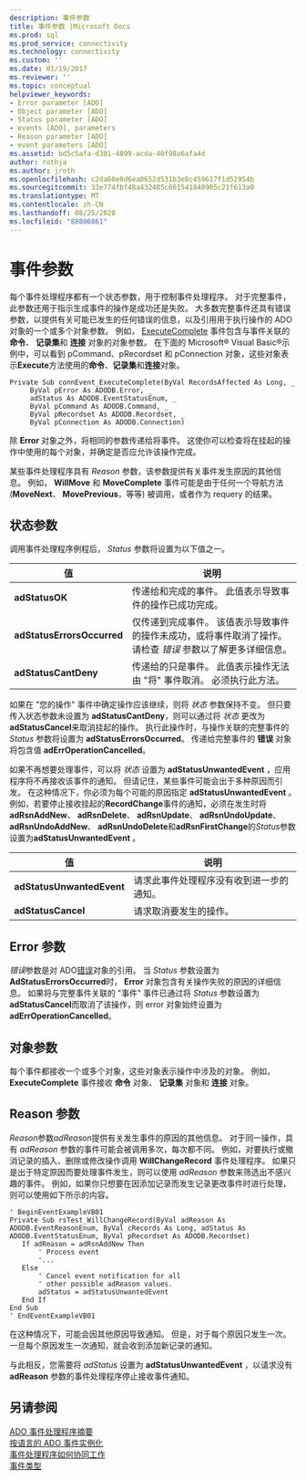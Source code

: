 ```yaml
---
description: 事件参数
title: 事件参数 |Microsoft Docs
ms.prod: sql
ms.prod_service: connectivity
ms.technology: connectivity
ms.custom: ''
ms.date: 01/19/2017
ms.reviewer: ''
ms.topic: conceptual
helpviewer_keywords:
- Error parameter [ADO]
- Object parameter [ADO]
- Status parameter [ADO]
- events [ADO], parameters
- Reason parameter [ADO]
- event parameters [ADO]
ms.assetid: bd5c5afa-d301-4899-acda-40f98a6afa4d
author: rothja
ms.author: jroth
ms.openlocfilehash: c2da60e0d6ea0652d531b3e8c459617f1d52954b
ms.sourcegitcommit: 33e774fbf48a432485c601541840905c21f613a0
ms.translationtype: MT
ms.contentlocale: zh-CN
ms.lasthandoff: 08/25/2020
ms.locfileid: "88806861"
---
```

# <a name="event-parameters"></a>事件参数
每个事件处理程序都有一个状态参数，用于控制事件处理程序。 对于完整事件，此参数还用于指示生成事件的操作是成功还是失败。 大多数完整事件还具有错误参数，以提供有关可能已发生的任何错误的信息，以及引用用于执行操作的 ADO 对象的一个或多个对象参数。 例如， [ExecuteComplete](../../reference/ado-api/executecomplete-event-ado.md) 事件包含与事件关联的 **命令**、 **记录集**和 **连接** 对象的对象参数。 在下面的 Microsoft® Visual Basic®示例中，可以看到 pCommand、pRecordset 和 pConnection 对象，这些对象表示**Execute**方法使用的**命令**、**记录集**和**连接**对象。  
  
```  
Private Sub connEvent_ExecuteComplete(ByVal RecordsAffected As Long, _  
     ByVal pError As ADODB.Error, _  
     adStatus As ADODB.EventStatusEnum, _  
     ByVal pCommand As ADODB.Command, _  
     ByVal pRecordset As ADODB.Recordset, _  
     ByVal pConnection As ADODB.Connection)  
```  
  
 除 **Error** 对象之外，将相同的参数传递给将事件。 这使你可以检查将在挂起的操作中使用的每个对象，并确定是否应允许该操作完成。  
  
 某些事件处理程序具有 *Reason* 参数，该参数提供有关事件发生原因的其他信息。 例如， **WillMove** 和 **MoveComplete** 事件可能是由于任何一个导航方法 (**MoveNext**、 **MovePrevious**，等等) 被调用，或者作为 requery 的结果。  
  
## <a name="status-parameter"></a>状态参数  
 调用事件处理程序例程后， *Status* 参数将设置为以下值之一。  
  
|值|说明|  
|-----------|-----------------|  
|**adStatusOK**|传递给和完成的事件。 此值表示导致事件的操作已成功完成。|  
|**adStatusErrorsOccurred**|仅传递到完成事件。 该值表示导致事件的操作未成功，或将事件取消了操作。 请检查 *错误* 参数以了解更多详细信息。|  
|**adStatusCantDeny**|传递给的只是事件。 此值表示操作无法由 "将" 事件取消。 必须执行此方法。|  
  
 如果在 "您的操作" 事件中确定操作应该继续，则将 *状态* 参数保持不变。 但只要传入状态参数未设置为 **adStatusCantDeny**，则可以通过将 *状态* 更改为 **adStatusCancel**来取消挂起的操作。 执行此操作时，与操作关联的完整事件的 *Status* 参数将设置为 **adStatusErrorsOccurred**。 传递给完整事件的 **错误** 对象将包含值 **adErrOperationCancelled**。  
  
 如果不再想要处理事件，可以将 *状态* 设置为 **adStatusUnwantedEvent** ，应用程序将不再接收该事件的通知。 但请记住，某些事件可能会出于多种原因而引发。 在这种情况下，你必须为每个可能的原因指定 **adStatusUnwantedEvent** 。 例如，若要停止接收挂起的**RecordChange**事件的通知，必须在发生时将**adRsnAddNew**、 **adRsnDelete**、 **adRsnUpdate**、 **adRsnUndoUpdate**、 **adRsnUndoAddNew**、 **adRsnUndoDelete**和**adRsnFirstChange**的*Status*参数设置为**adStatusUnwantedEvent** 。  
  
|值|说明|  
|-----------|-----------------|  
|**adStatusUnwantedEvent**|请求此事件处理程序没有收到进一步的通知。|  
|**adStatusCancel**|请求取消要发生的操作。|  
  
## <a name="error-parameter"></a>Error 参数  
 *错误*参数是对 ADO[错误](../../reference/ado-api/error-object.md)对象的引用。 当 *Status* 参数设置为 **AdStatusErrorsOccurred**时， **Error** 对象包含有关操作失败的原因的详细信息。 如果将与完整事件关联的 "事件" 事件已通过将 *Status* 参数设置为 **adStatusCancel**而取消了该操作，则 error 对象始终设置为 **adErrOperationCancelled**。  
  
## <a name="object-parameter"></a>对象参数  
 每个事件都接收一个或多个对象，这些对象表示操作中涉及的对象。 例如， **ExecuteComplete** 事件接收 **命令** 对象、 **记录集** 对象和 **连接** 对象。  
  
## <a name="reason-parameter"></a>Reason 参数  
 *Reason*参数*adReason*提供有关发生事件的原因的其他信息。 对于同一操作，具有 *adReason* 参数的事件可能会被调用多次，每次都不同。 例如，对要执行或撤消记录的插入、删除或修改操作调用 **WillChangeRecord** 事件处理程序。 如果只是出于特定原因而要处理事件发生，则可以使用 *adReason* 参数来筛选出不感兴趣的事件。 例如，如果你只想要在因添加记录而发生记录更改事件时进行处理，则可以使用如下所示的内容。  
  
```  
' BeginEventExampleVB01  
Private Sub rsTest_WillChangeRecord(ByVal adReason As ADODB.EventReasonEnum, ByVal cRecords As Long, adStatus As ADODB.EventStatusEnum, ByVal pRecordset As ADODB.Recordset)  
   If adReason = adRsnAddNew Then  
       ' Process event  
       '...  
   Else  
       ' Cancel event notification for all  
       ' other possible adReason values.  
       adStatus = adStatusUnwantedEvent  
   End If  
End Sub  
' EndEventExampleVB01  
```  
  
 在这种情况下，可能会因其他原因导致通知。 但是，对于每个原因只发生一次。 一旦每个原因发生一次通知，就会收到添加新记录的通知。  
  
 与此相反，您需要将 *adStatus* 设置为 **adStatusUnwantedEvent** ，以请求没有 **adReason** 参数的事件处理程序停止接收事件通知。  
  
## <a name="see-also"></a>另请参阅  
 [ADO 事件处理程序摘要](./ado-event-handler-summary.md)   
 [按语言的 ADO 事件实例化](./ado-event-instantiation-by-language.md)   
 [事件处理程序如何协同工作](./how-event-handlers-work-together.md)   
 [事件类型](./types-of-events.md)